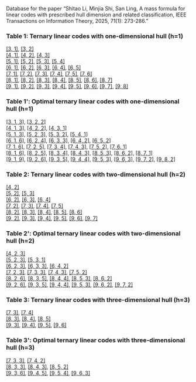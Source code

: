 Database for the paper “Shitao Li, Minjia Shi, San Ling, A mass formula for linear codes with prescribed hull dimension and related classification, IEEE Transactions on Information Theory, 2025, 71(1): 273-286.”

### Table 1: Ternary linear codes with one-dimensional hull (h=1)

[[3, 1]](https://AHU-coding.github.io/files/1-[3,1]-3.txt), [[3, 2]](https://AHU-coding.github.io/files/1-[3,2]-3.txt)  
[[4, 1]](https://AHU-coding.github.io/files/1-[4,1]-3.txt), [[4, 2]](https://AHU-coding.github.io/files/1-[4,2]-3.txt), [[4, 3]](https://AHU-coding.github.io/files/1-[4,3]-3.txt)  
[[5, 1]](https://AHU-coding.github.io/files/1-[5,1]-3.txt), [[5, 2]](https://AHU-coding.github.io/files/1-[5,2]-3.txt), [[5, 3]](https://AHU-coding.github.io/files/1-[5,3]-3.txt), [[5, 4]](https://AHU-coding.github.io/files/1-[5,4]-3.txt)  
[[6, 1]](https://AHU-coding.github.io/files/1-[6,1]-3.txt), [[6, 2]](https://AHU-coding.github.io/files/1-[6,2]-3.txt), [[6, 3]](https://AHU-coding.github.io/files/1-[6,3]-3.txt), [[6, 4]](https://AHU-coding.github.io/files/1-[6,4]-3.txt), [[6, 5]](https://AHU-coding.github.io/files/1-[6,5]-3.txt)  
[[7, 1]](https://AHU-coding.github.io/files/1-[7,1]-3.txt), [[7, 2]](https://AHU-coding.github.io/files/1-[7,2]-3.txt), [[7, 3]](https://AHU-coding.github.io/files/1-[7,3]-3.txt), [[7, 4]](https://AHU-coding.github.io/files/1-[7,4]-3.txt), [[7, 5]](https://AHU-coding.github.io/files/1-[7,5]-3.txt), [[7, 6]](https://AHU-coding.github.io/files/1-[7,6]-3.txt)  
[[8, 1]](https://AHU-coding.github.io/files/1-[8,1]-3.txt), [[8, 2]](https://AHU-coding.github.io/files/1-[8,2]-3.txt), [[8, 3]](https://AHU-coding.github.io/files/1-[8,3]-3.txt), [[8, 4]](https://AHU-coding.github.io/files/1-[8,4]-3.txt), [[8, 5]](https://AHU-coding.github.io/files/1-[8,5]-3.txt), [[8, 6]](https://AHU-coding.github.io/files/1-[8,6]-3.txt), [[8, 7]](https://AHU-coding.github.io/files/1-[8,7]-3.txt)  
[[9, 1]](https://AHU-coding.github.io/files/1-[9,1]-3.txt), [[9, 2]](https://AHU-coding.github.io/files/1-[9,2]-3.txt), [[9, 3]](https://AHU-coding.github.io/files/1-[9,3]-3.txt), [[9, 4]](https://AHU-coding.github.io/files/1-[9,4]-3.txt), [[9, 5]](https://AHU-coding.github.io/files/1-[9,5]-3.txt), [[9, 6]](https://AHU-coding.github.io/files/1-[9,6]-3.txt), [[9, 7]](https://AHU-coding.github.io/files/1-[9,7]-3.txt), [[9, 8]](https://AHU-coding.github.io/files/1-[9,8]-3.txt)  

### Table 1': Optimal ternary linear codes with one-dimensional hull (h=1)

[[3, 1, 3]](https://AHU-coding.github.io/files/1-[3,1,3]-3.txt), [[3, 2, 2]](https://AHU-coding.github.io/files/1-[3,2,2]-3.txt)   
[[4, 1, 3]](https://AHU-coding.github.io/files/1-[4,1,3]-3.txt), [[4, 2, 2]](https://AHU-coding.github.io/files/1-[4,2,2]-3.txt), [[4, 3, 1]](https://AHU-coding.github.io/files/1-[4,3,1]-3.txt)  
[[5, 1, 3]](https://AHU-coding.github.io/files/1-[5,1,3]-3.txt), [[5, 2, 3]](https://AHU-coding.github.io/files/1-[5,2,3]-3.txt), [[5, 3, 2]](https://AHU-coding.github.io/files/1-[5,3,2]-3.txt), [[5, 4, 1]](https://AHU-coding.github.io/files/1-[5,4,1]-3.txt)  
[[6, 1, 6]](https://AHU-coding.github.io/files/1-[6,1,6]-3.txt), [[6, 2, 4]](https://AHU-coding.github.io/files/1-[6,2,4]-3.txt), [[6, 3, 3]](https://AHU-coding.github.io/files/1-[6,3,3]-3.txt), [[6, 4, 2]](https://AHU-coding.github.io/files/1-[6,4,2]-3.txt), [[6, 5, 2]](https://AHU-coding.github.io/files/1-[6,5,2]-3.txt)  
[[7, 1, 6]](https://AHU-coding.github.io/files/1-[7,1,6]-3.txt), [[7, 2, 5]](https://AHU-coding.github.io/files/1-[7,2,5]-3.txt), [[7, 3, 4]](https://AHU-coding.github.io/files/1-[7,3,4]-3.txt), [[7, 4, 3]](https://AHU-coding.github.io/files/1-[7,4,3]-3.txt), [[7, 5, 2]](https://AHU-coding.github.io/files/1-[7,5,2]-3.txt), [[7, 6, 1]](https://AHU-coding.github.io/files/1-[7,6,1]-3.txt)  
[[8, 1, 6]](https://AHU-coding.github.io/files/1-[8,1,6]-3.txt), [[8, 2, 5]](https://AHU-coding.github.io/files/1-[8,2,5]-3.txt), [[8, 3, 4]](https://AHU-coding.github.io/files/1-[8,3,4]-3.txt), [[8, 4, 3]](https://AHU-coding.github.io/files/1-[8,4,3]-3.txt), [[8, 5, 3]](https://AHU-coding.github.io/files/1-[8,5,3]-3.txt), [[8, 6, 2]](https://AHU-coding.github.io/files/1-[8,6,2]-3.txt), [[8, 7, 1]](https://AHU-coding.github.io/files/1-[8,7,1]-3.txt)  
[[9, 1, 9]](https://AHU-coding.github.io/files/1-[9,1,9]-3.txt), [[9, 2, 6]](https://AHU-coding.github.io/files/1-[9,2,6]-3.txt), [[9, 3, 5]](https://AHU-coding.github.io/files/1-[9,3,5]-3.txt), [[9, 4, 4]](https://AHU-coding.github.io/files/1-[9,4,4]-3.txt), [[9, 5, 3]](https://AHU-coding.github.io/files/1-[9,5,3]-3.txt), [[9, 6, 3]](https://AHU-coding.github.io/files/1-[9,6,3]-3.txt), [[9, 7, 2]](https://AHU-coding.github.io/files/1-[9,7,2]-3.txt), [[9, 8, 2]](https://AHU-coding.github.io/files/1-[9,8,2]-3.txt)  

### Table 2: Ternary linear codes with two-dimensional hull (h=2)

[[4, 2]](https://AHU-coding.github.io/files/2-[4,2]-3.txt)  
[[5, 2]](https://AHU-coding.github.io/files/2-[5,2]-3.txt), [[5, 3]](https://AHU-coding.github.io/files/2-[5,3]-3.txt)  
[[6, 2]](https://AHU-coding.github.io/files/2-[6,2]-3.txt), [[6, 3]](https://AHU-coding.github.io/files/2-[6,3]-3.txt), [[6, 4]](https://AHU-coding.github.io/files/2-[6,4]-3.txt)  
[[7, 2]](https://AHU-coding.github.io/files/2-[7,2]-3.txt), [[7, 3]](https://AHU-coding.github.io/files/2-[7,3]-3.txt), [[7, 4]](https://AHU-coding.github.io/files/2-[7,4]-3.txt), [[7, 5]](https://AHU-coding.github.io/files/2-[7,5]-3.txt)  
[[8, 2]](https://AHU-coding.github.io/files/2-[8,2]-3.txt), [[8, 3]](https://AHU-coding.github.io/files/2-[8,3]-3.txt), [[8, 4]](https://AHU-coding.github.io/files/2-[8,4]-3.txt), [[8, 5]](https://AHU-coding.github.io/files/2-[8,5]-3.txt), [[8, 6]](https://AHU-coding.github.io/files/2-[8,6]-3.txt)  
[[9, 2]](https://AHU-coding.github.io/files/2-[9,2]-3.txt), [[9, 3]](https://AHU-coding.github.io/files/2-[9,3]-3.txt), [[9, 4]](https://AHU-coding.github.io/files/2-[9,4]-3.txt), [[9, 5]](https://AHU-coding.github.io/files/2-[9,5]-3.txt), [[9, 6]](https://AHU-coding.github.io/files/2-[9,6]-3.txt), [[9, 7]](https://AHU-coding.github.io/files/2-[9,7]-3.txt)  

### Table 2': Optimal ternary linear codes with two-dimensional hull (h=2)

[[4, 2, 3]](https://AHU-coding.github.io/files/2-[4,2,3]-3.txt)  
[[5, 2, 3]](https://AHU-coding.github.io/files/2-[5,2,3]-3.txt), [[5, 3, 1]](https://AHU-coding.github.io/files/2-[5,3,1]-3.txt)  
[[6, 2, 3]](https://AHU-coding.github.io/files/2-[6,2,3]-3.txt), [[6, 3, 3]](https://AHU-coding.github.io/files/2-[6,3,3]-3.txt), [[6, 4, 2]](https://AHU-coding.github.io/files/2-[6,4,2]-3.txt)  
[[7, 2, 3]](https://AHU-coding.github.io/files/2-[7,2,3]-3.txt), [[7, 3, 3]](https://AHU-coding.github.io/files/2-[7,3,3]-3.txt), [[7, 4, 3]](https://AHU-coding.github.io/files/2-[7,4,3]-3.txt), [[7, 5, 2]](https://AHU-coding.github.io/files/2-[7,5,2]-3.txt)  
[[8, 2, 6]](https://AHU-coding.github.io/files/2-[8,2,6]-3.txt), [[8, 3, 5]](https://AHU-coding.github.io/files/2-[8,3,5]-3.txt), [[8, 4, 4]](https://AHU-coding.github.io/files/2-[8,4,4]-3.txt), [[8, 5, 3]](https://AHU-coding.github.io/files/2-[8,5,3]-3.txt), [[8, 6, 2]](https://AHU-coding.github.io/files/2-[8,6,2]-3.txt)    
[[9, 2, 6]](https://AHU-coding.github.io/files/2-[9,2,6]-3.txt), [[9, 3, 5]](https://AHU-coding.github.io/files/2-[9,3,5]-3.txt), [[9, 4, 4]](https://AHU-coding.github.io/files/2-[9,4,4]-3.txt), [[9, 5, 3]](https://AHU-coding.github.io/files/2-[9,5,3]-3.txt), [[9, 6, 2]](https://AHU-coding.github.io/files/2-[9,6,2]-3.txt), [[9, 7, 2]](https://AHU-coding.github.io/files/2-[9,7,2]-3.txt)  

### Table 3: Ternary linear codes with three-dimensional hull (h=3)

[[7, 3]](https://AHU-coding.github.io/files/3-[7,3]-3.txt), [[7, 4]](https://AHU-coding.github.io/files/3-[7,4]-3.txt)  
[[8, 3]](https://AHU-coding.github.io/files/3-[8,3]-3.txt), [[8, 4]](https://AHU-coding.github.io/files/3-[8,4]-3.txt), [[8, 5]](https://AHU-coding.github.io/files/3-[8,5]-3.txt)  
[[9, 3]](https://AHU-coding.github.io/files/3-[9,3]-3.txt), [[9, 4]](https://AHU-coding.github.io/files/3-[9,4]-3.txt), [[9, 5]](https://AHU-coding.github.io/files/3-[9,5]-3.txt), [[9, 6]](https://AHU-coding.github.io/files/3-[9,6]-3.txt)  

### Table 3': Optimal ternary linear codes with three-dimensional hull (h=3)

[[7, 3, 3]](https://AHU-coding.github.io/files/3-[7,3,3]-3.txt), [[7, 4, 2]](https://AHU-coding.github.io/files/3-[7,4,2]-3.txt)  
[[8, 3, 3]](https://AHU-coding.github.io/files/3-[8,3,3]-3.txt), [[8, 4, 3]](https://AHU-coding.github.io/files/3-[8,4,3]-3.txt), [[8, 5, 2]](https://AHU-coding.github.io/files/3-[8,5,2]-3.txt)    
[[9, 3, 6]](https://AHU-coding.github.io/files/3-[9,3,6]-3.txt), [[9, 4, 5]](https://AHU-coding.github.io/files/3-[9,4,5]-3.txt), [[9, 5, 4]](https://AHU-coding.github.io/files/3-[9,5,4]-3.txt), [[9, 6, 3]](https://AHU-coding.github.io/files/3-[9,6,3]-3.txt)  
